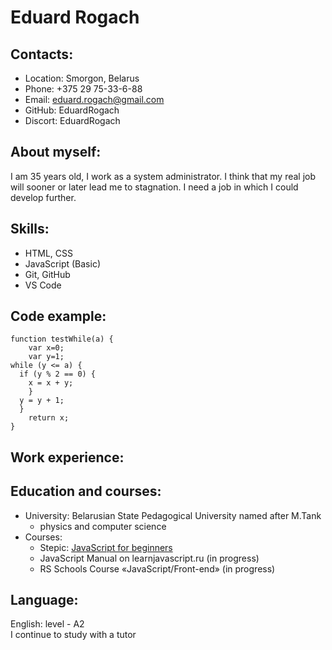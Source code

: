 # **Eduard Rogach**

## Contacts:
 * Location: Smorgon, Belarus
 * Phone: +375 29 75-33-6-88
 * Email: eduard.rogach@gmail.com
 * GitHub: EduardRogach
 * Discort: EduardRogach

## About myself:
I am 35 years old, I work as a system administrator. I think that my real job will sooner or later lead me to stagnation. I need a job in which I could develop further.

## Skills:
 * HTML,  CSS
 * JavaScript (Basic)
 * Git, GitHub
 * VS Code

 ## Code example:

``` 
function testWhile(a) {
    var x=0;
    var y=1;
while (y <= a) {
  if (y % 2 == 0) {
    x = x + y;
    }
  y = y + 1;  
  }
    return x;
}
```
## Work experience:

## Education and courses:
  * University:  Belarusian State Pedagogical University named after M.Tank
     * physics and computer science
  * Courses: 
     * Stepic: [JavaScript for beginners](https://stepik.org/course/2223/syllabus)
     * JavaScript Manual on learnjavascript.ru (in progress)
     * RS Schools Course «JavaScript/Front-end» (in progress)

## Language:
English: level - A2  
I continue to study with a tutor